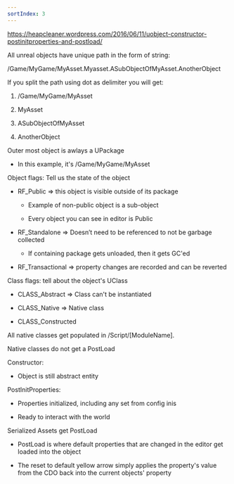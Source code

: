 ```yaml
---
sortIndex: 3
---
```


<https://heapcleaner.wordpress.com/2016/06/11/uobject-constructor-postinitproperties-and-postload/>

All unreal objects have unique path in the form of string:

/Game/MyGame/MyAsset.Myasset.ASubObjectOfMyAsset.AnotherObject

If you split the path using dot as delimiter you will get:

1. /Game/MyGame/MyAsset

1. MyAsset

1. ASubObjectOfMyAsset

1. AnotherObject

Outer most object is awlays a UPackage

- In this example, it's /Game/MyGame/MyAsset

Object flags: Tell us the state of the object

- RF_Public => this object is visible outside of its package

  - Example of non-public object is a sub-object

  - Every object you can see in editor is Public

- RF_Standalone => Doesn’t need to be referenced to not be garbage collected

  - If containing package gets unloaded, then it gets GC'ed

- RF_Transactional => property changes are recorded and can be reverted

Class flags: tell about the object's UClass

- CLASS_Abstract => Class can't be instantiated

- CLASS_Native => Native class

- CLASS_Constructed

All native classes get populated in /Script/\[ModuleName].

Native classes do not get a PostLoad

Constructor:

- Object is still abstract entity

PostInitProperties:

- Properties initialized, including any set from config inis

- Ready to interact with the world

Serialized Assets get PostLoad

- PostLoad is where default properties that are changed in the editor get loaded into the object

- The reset to default yellow arrow simply applies the property's value from the CDO back into the current objects' property
